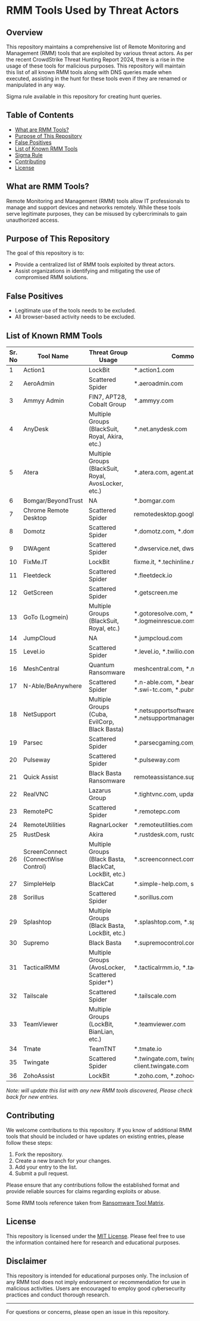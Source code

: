 # RMM Tools Used by Threat Actors

## Overview

This repository maintains a comprehensive list of Remote Monitoring and Management (RMM) tools that are exploited by various threat actors. As per the recent CrowdStrike Threat Hunting Report 2024, there is a rise in the usage of these tools for malicious purposes. This repository will maintain this list of all known RMM tools along with DNS queries made when executed, assisting in the hunt for these tools even if they are renamed or manipulated in any way.

Sigma rule available in this repository for creating hunt queries.

## Table of Contents

- [What are RMM Tools?](#what-are-rmm-tools)
- [Purpose of This Repository](#purpose-of-this-repository)
- [False Positives](#false-positives)
- [List of Known RMM Tools](#list-of-known-rmm-tools)
- [Sigma Rule](Remote-Management-Monitoring-RMM/Detect_RMM_Tool_Usage_via_DNS_Queries.yml)
- [Contributing](#contributing)
- [License](#license)

## What are RMM Tools?

Remote Monitoring and Management (RMM) tools allow IT professionals to manage and support devices and networks remotely. While these tools serve legitimate purposes, they can be misused by cybercriminals to gain unauthorized access.

## Purpose of This Repository

The goal of this repository is to:
- Provide a centralized list of RMM tools exploited by threat actors.
- Assist organizations in identifying and mitigating the use of compromised RMM solutions.

## False Positives

- Legitimate use of the tools needs to be excluded.
- All browser-based activity needs to be excluded.

## List of Known RMM Tools

| Sr. No | Tool Name                | Threat Group Usage                                                                                     | Common DNS Queries                                                            |
|--------|--------------------------|-------------------------------------------------------------------------------------------------------|-----------------------------------------------------------------------------|
| 1      | Action1                  | LockBit                                                                                            | *.action1.com                                                                |
| 2      | AeroAdmin                | Scattered Spider                                                                                  | *.aeroadmin.com                                                             |
| 3      | Ammyy Admin              | FIN7, APT28, Cobalt Group                                                                           | *.ammyy.com                                                                  |
| 4      | AnyDesk                  | Multiple Groups (BlackSuit, Royal, Akira, etc.)                                                   | *.net.anydesk.com                                                            |
| 5      | Atera                    | Multiple Groups (BlackSuit, Royal, AvosLocker, etc.)                                             | *.atera.com, agent.atera.com, portal.atera.com                              |
| 6      | Bomgar/BeyondTrust       | NA                                                                                                 | *.bomgar.com                                                                 |
| 7      | Chrome Remote Desktop     | Scattered Spider                                                                                  | remotedesktop.google.com                                                    |
| 8      | Domotz                   | Scattered Spider                                                                                  | *.domotz.com, *.domotz.co                                                   |
| 9      | DWAgent                  | Scattered Spider                                                                                  | *.dwservice.net, dwservice.net                                             |
| 10     | FixMe.IT                 | LockBit                                                                                            | fixme.it, *.techinline.net                                                  |
| 11     | Fleetdeck                | Scattered Spider                                                                                  | *.fleetdeck.io                                                              |
| 12     | GetScreen                | Scattered Spider                                                                                  | *.getscreen.me                                                               |
| 13     | GoTo (Logmein)          | Multiple Groups (BlackSuit, Royal, etc.)                                                           | *.gotoresolve.com, *.logmein.com, *.logmeinrescue.com, *.logmeininc.com   |
| 14     | JumpCloud                | NA                                                                                                 | *.jumpcloud.com                                                              |
| 15     | Level.io                 | Scattered Spider                                                                                  | *.level.io, *.twilio.com, realtime.ably.io                                   |
| 16     | MeshCentral              | Quantum Ransomware                                                                                  | meshcentral.com, *.meshcentral.com                                           |
| 17     | N-Able/BeAnywhere        | Scattered Spider                                                                                  | *.n-able.com, *.beanywhere.com, *.swi-rc.com, *.swi-tc.com, *.pubnub.com  |
| 18     | NetSupport               | Multiple Groups (Cuba, EvilCorp, Black Basta)                                                     | *.netsupportsoftware.com, *.netsupportmanager.com                           |
| 19     | Parsec                   | Scattered Spider                                                                                  | *.parsecgaming.com, *.parsec.app                                            |
| 20     | Pulseway                 | Scattered Spider                                                                                  | *.pulseway.com                                                              |
| 21     | Quick Assist             | Black Basta Ransomware                                                                              | remoteassistance.support.services.microsoft.com                              |
| 22     | RealVNC                  | Lazarus Group                                                                                       | *.tightvnc.com, update.tightvnc.com                                         |
| 23     | RemotePC                 | Scattered Spider                                                                                  | *.remotepc.com                                                               |
| 24     | RemoteUtilities          | RagnarLocker                                                                                        | *.remoteutilities.com                                                        |
| 25     | RustDesk                 | Akira                                                                                               | *.rustdesk.com, rustdesk.com                                               |
| 26     | ScreenConnect (ConnectWise Control) | Multiple Groups (Black Basta, BlackCat, LockBit, etc.)                                     | *.screenconnect.com, *.connectwisecontrol.com                               |
| 27     | SimpleHelp               | BlackCat                                                                                            | *.simple-help.com, simple-help.io                                            |
| 28     | Sorillus                 | Scattered Spider                                                                                  | *.sorillus.com                                                               |
| 29     | Splashtop                | Multiple Groups (Black Basta, LockBit, etc.)                                                      | *.splashtop.com, *.splashtop.eu                                            |
| 30     | Supremo                  | Black Basta                                                                                         | *.supremocontrol.com, *nanosystems.it                                      |
| 31     | TacticalRMM              | Multiple Groups (AvosLocker, Scattered Spider*)                                                   | *.tacticalrmm.io, *.tacticalrmm.com                                         |
| 32     | Tailscale                | Scattered Spider                                                                                  | *.tailscale.com                                                              |
| 33     | TeamViewer               | Multiple Groups (LockBit, BianLian, etc.)                                                         | *.teamviewer.com                                                             |
| 34     | Tmate                    | TeamTNT                                                                                             | *.tmate.io                                                                   |
| 35     | Twingate                | Scattered Spider                                                                                  | *.twingate.com, twingate.com, client.twingate.com                          |
| 36     | ZohoAssist               | LockBit                                                                                            | *.zoho.com, *.zohocdn.com, zohoassist.com                                   |


*Note: will update this list with any new RMM tools discovered, Please check back for new entries.*

## Contributing

We welcome contributions to this repository. If you know of additional RMM tools that should be included or have updates on existing entries, please follow these steps:

1. Fork the repository.
2. Create a new branch for your changes.
3. Add your entry to the list.
4. Submit a pull request.

Please ensure that any contributions follow the established format and provide reliable sources for claims regarding exploits or abuse.

Some RMM tools reference taken from [Ransomware Tool Matrix](https://github.com/BushidoUK/Ransomware-Tool-Matrix).

## License

This repository is licensed under the [MIT License](LICENSE). Please feel free to use the information contained here for research and educational purposes.

## Disclaimer

This repository is intended for educational purposes only. The inclusion of any RMM tool does not imply endorsement or recommendation for use in malicious activities. Users are encouraged to employ good cybersecurity practices and conduct thorough research.

---

For questions or concerns, please open an issue in this repository.
